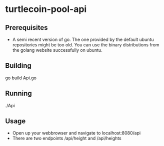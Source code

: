 # turtlecoin-pool-api

## Prerequisites

* A semi recent version of go. The one provided by the default ubuntu repositories might be too old. You can use the binary distributions from the golang website successfully on ubuntu.

## Building

go build Api.go

## Running

./Api

## Usage

* Open up your webbrowser and navigate to localhost:8080/api
* There are two endpoints /api/height and /api/heights
